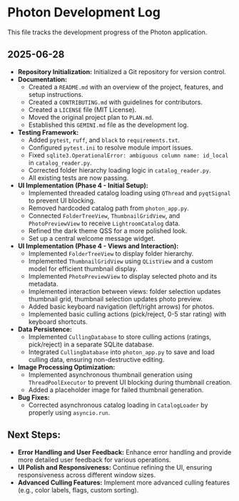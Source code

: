 # Photon Development Log

This file tracks the development progress of the Photon application.

## 2025-06-28

*   **Repository Initialization:** Initialized a Git repository for version control.
*   **Documentation:**
    *   Created a `README.md` with an overview of the project, features, and setup instructions.
    *   Created a `CONTRIBUTING.md` with guidelines for contributors.
    *   Created a `LICENSE` file (MIT License).
    *   Moved the original project plan to `PLAN.md`.
    *   Established this `GEMINI.md` file as the development log.
*   **Testing Framework:**
    *   Added `pytest`, `ruff`, and `black` to `requirements.txt`.
    *   Configured `pytest.ini` to resolve module import issues.
    *   Fixed `sqlite3.OperationalError: ambiguous column name: id_local` in `catalog_reader.py`.
    *   Corrected folder hierarchy loading logic in `catalog_reader.py`.
    *   All existing tests are now passing.
*   **UI Implementation (Phase 4 - Initial Setup):**
    *   Implemented threaded catalog loading using `QThread` and `pyqtSignal` to prevent UI blocking.
    *   Removed hardcoded catalog path from `photon_app.py`.
    *   Connected `FolderTreeView`, `ThumbnailGridView`, and `PhotoPreviewView` to receive `LightroomCatalog` data.
    *   Refined the dark theme QSS for a more polished look.
    *   Set up a central welcome message widget.
*   **UI Implementation (Phase 4 - Views and Interaction):**
    *   Implemented `FolderTreeView` to display folder hierarchy.
    *   Implemented `ThumbnailGridView` using `QListView` and a custom model for efficient thumbnail display.
    *   Implemented `PhotoPreviewView` to display selected photo and its metadata.
    *   Implemented interaction between views: folder selection updates thumbnail grid, thumbnail selection updates photo preview.
    *   Added basic keyboard navigation (left/right arrows) for photos.
    *   Implemented basic culling actions (pick/reject, 0-5 star rating) with keyboard shortcuts.
*   **Data Persistence:**
    *   Implemented `CullingDatabase` to store culling actions (ratings, pick/reject) in a separate SQLite database.
    *   Integrated `CullingDatabase` into `photon_app.py` to save and load culling data, ensuring non-destructive editing.
*   **Image Processing Optimization:**
    *   Implemented asynchronous thumbnail generation using `ThreadPoolExecutor` to prevent UI blocking during thumbnail creation.
    *   Added a placeholder image for failed thumbnail generation.
*   **Bug Fixes:**
    *   Corrected asynchronous catalog loading in `CatalogLoader` by properly using `asyncio.run`.

## Next Steps:

*   **Error Handling and User Feedback:** Enhance error handling and provide more detailed user feedback for various operations.
*   **UI Polish and Responsiveness:** Continue refining the UI, ensuring responsiveness across different window sizes.
*   **Advanced Culling Features:** Implement more advanced culling features (e.g., color labels, flags, custom sorting).